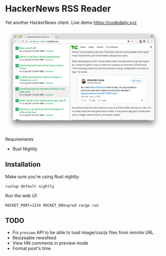# HackerNews RSS Reader

Yet another HackerNews client. Live demo https://codedaily.xyz

![](screenshot.png)

Requirements
- Rust Nightly

## Installation

Make sure you're using Rust nightly:

```
rustup default nightly
```

Run the web UI:

```
ROCKET_PORT=1234 ROCKET_ENV=prod cargo run
```

## TODO

- Fix `preview` API to be able to load image/css/js files from remote URL
- Resizeable newsfeed
- View HN comments in preview mode
- Format post's time